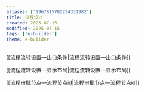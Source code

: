 ```yaml
---
aliases: ["1967815702224331982"]
title: 流程设计
created: 2025-07-15
modified: 2025-07-15
tags: ['e-builder']
theme: e-builder
---
```


[[流程流转设置—出口条件|流程流转设置—出口条件]]

[[流程流转设置—显示布局|流程流转设置—显示布局]]

[[流程审批节点—流程节点id|流程审批节点—流程节点id]]